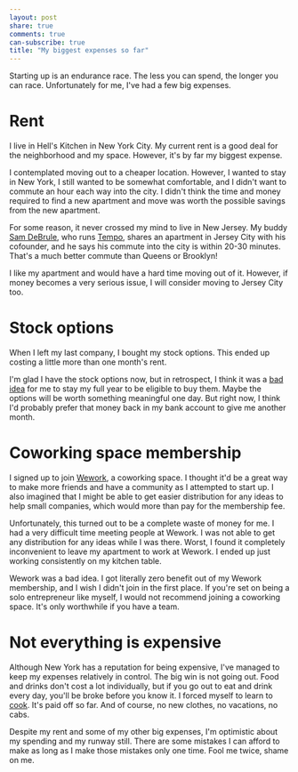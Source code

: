 ```yaml
---
layout: post
share: true
comments: true
can-subscribe: true
title: "My biggest expenses so far"
---
```


Starting up is an endurance race. The less you can spend, the longer you can race. Unfortunately for me, I've had a few big expenses.

# Rent

I live in Hell's Kitchen in New York City. My current rent is a good deal for the neighborhood and my space. However, it's by far my biggest expense.

I contemplated moving out to a cheaper location. However, I wanted to stay in New York, I still wanted to be somewhat comfortable, and I didn't want to commute an hour each way into the city. I didn't think the time and money required to find a new apartment and move was worth the possible savings from the new apartment.

For some reason, it never crossed my mind to live in New Jersey. My buddy <a href="https://twitter.com/SamDeBrule" target="_blank">Sam DeBrule</a>, who runs <a href="https://www.moretempo.com" target="_blank">Tempo</a>, shares an apartment in Jersey City with his cofounder, and he says his commute into the city is within 20-30 minutes. That's a much better commute than Queens or Brooklyn!

I like my apartment and would have a hard time moving out of it. However, if money becomes a very serious issue, I will consider moving to Jersey City too.

# Stock options

When I left my last company, I bought my stock options. This ended up costing a little more than one month's rent.

I'm glad I have the stock options now, but in retrospect, I think it was a <a href="http://www.dillonforrest.com/startup/if-i-could-redo-my-startup-preparation/" target="_blank">bad idea</a> for me to stay my full year to be eligible to buy them. Maybe the options will be worth something meaningful one day. But right now, I think I'd probably prefer that money back in my bank account to give me another month.

# Coworking space membership

I signed up to join <a href="https://www.wework.com/" target="_blank">Wework</a>, a coworking space. I thought it'd be a great way to make more friends and have a community as I attempted to start up. I also imagined that I might be able to get easier distribution for any ideas to help small companies, which would more than pay for the membership fee.

Unfortunately, this turned out to be a complete waste of money for me. I had a very difficult time meeting people at Wework. I was not able to get any distribution for any ideas while I was there. Worst, I found it completely inconvenient to leave my apartment to work at Wework. I ended up just working consistently on my kitchen table.

Wework was a bad idea. I got literally zero benefit out of my Wework membership, and I wish I didn't join in the first place. If you're set on being a solo entrepreneur like myself, I would not recommend joining a coworking space. It's only worthwhile if you have a team.

# Not everything is expensive

Although New York has a reputation for being expensive, I've managed to keep my expenses relatively in control. The big win is not going out. Food and drinks don't cost a lot individually, but if you go out to eat and drink every day, you'll be broke before you know it. I forced myself to learn to <a href="http://www.dillonforrest.com/startup/saving-money-on-food/" target="_blank">cook</a>. It's paid off so far. And of course, no new clothes, no vacations, no cabs.

Despite my rent and some of my other big expenses, I'm optimistic about my spending and my runway still. There are some mistakes I can afford to make as long as I make those mistakes only one time. Fool me twice, shame on me.